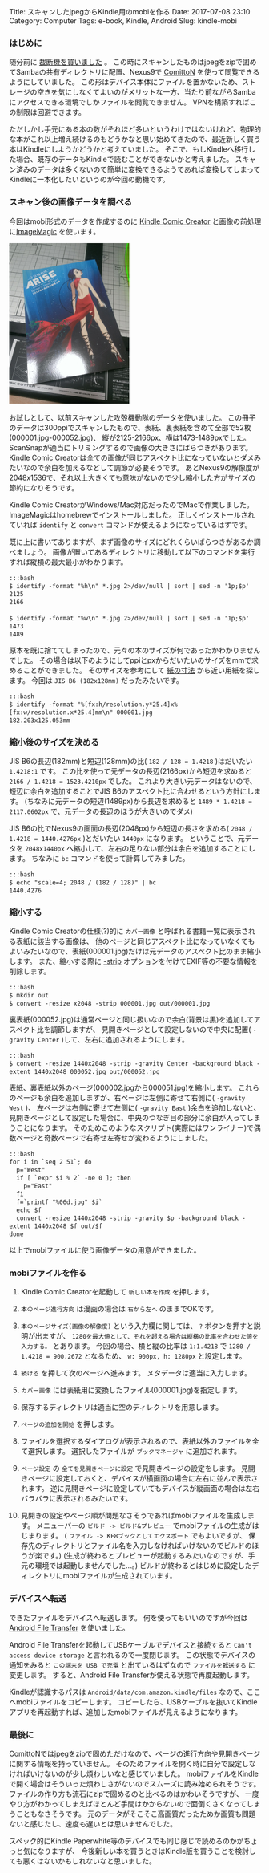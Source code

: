 Title: スキャンしたjpegからKindle用のmobiを作る
Date: 2017-07-08 23:10
Category: Computer
Tags: e-book, Kindle, Android
Slug: kindle-mobi

### はじめに

随分前に [裁断機を買いました](/posts/2014/10/dc-210n.html) 。
この時にスキャンしたものはjpegをzipで固めてSambaの共有ディレクトリに配置、Nexus9で [ComittoN](https://play.google.com/store/apps/details?id=jp.dip.muracoro.comitton&hl=ja) を使って閲覧できるようにしていました。
この形はデバイス本体にファイルを置かないため、ストレージの空きを気にしなくてよいのがメリットな一方、当たり前ながらSambaにアクセスできる環境でしかファイルを閲覧できません。
VPNを構築すればこの制限は回避できます。

ただしかし手元にある本の数がそれほど多いというわけではないけれど、物理的な本がこれ以上増え続けるのもどうかなと思い始めてきたので、最近新しく買う本はKindleにしようかどうかと考えていました。
そこで、もしKindleへ移行した場合、既存のデータもKindleで読むことができないかと考えました。
スキャン済みのデータは多くないので簡単に変換できるようであれば変換してしまってKindleに一本化したいというのが今回の動機です。

### スキャン後の画像データを調べる

今回はmobi形式のデータを作成するのに [Kindle Comic Creator](https://www.amazon.co.jp/gp/feature.html?docId=3077699036) と画像の前処理に[ImageMagic](https://www.imagemagick.org/script/index.php) を使います。

[![image](/static/images/2014/10/DC-210N_3_s.jpg)](/static/images/2014/10/DC-210N_3.jpg)

お試しとして、以前スキャンした攻殻機動隊のデータを使いました。
この冊子のデータは300ppiでスキャンしたもので、表紙、裏表紙を含めて全部で52枚(000001.jpg-000052.jpg)、
縦が2125-2166px、横は1473-1489pxでした。ScanSnapが適当にトリミングするので画像の大きさにばらつきがあります。
Kindle Comic Creatorは全ての画像が同じアスペクト比になっていないとダメみたいなので余白を加えるなどして調節が必要そうです。
あとNexus9の解像度が2048x1536で、それ以上大きくても意味がないので少し縮小した方がサイズの節約になりそうです。

Kindle Comic CreatorがWindows/Mac対応だったのでMacで作業しました。
ImageMagicはhomebrewでインストールしました。
正しくインストールされていれば `identify` と `convert` コマンドが使えるようになっているはずです。

既に上に書いてありますが、まず画像のサイズにどれくらいばらつきがあるか調べましょう。
画像が置いてあるディレクトリに移動して以下のコマンドを実行すれば縦横の最大最小がわかります。

    :::bash
    $ identify -format "%h\n" *.jpg 2>/dev/null | sort | sed -n '1p;$p'
    2125
    2166
    
    $ identify -format "%w\n" *.jpg 2>/dev/null | sort | sed -n '1p;$p'
    1473
    1489

原本を既に捨ててしまったので、元々の本のサイズが何であったかわかりませんでした。
その場合は以下のようにしてppiとpxからだいたいのサイズをmmで求めることができました。
そのサイズを参考にして [紙の寸法](https://ja.wikipedia.org/wiki/%E7%B4%99%E3%81%AE%E5%AF%B8%E6%B3%95) から近い用紙を探します。
今回は `JIS B6 (182x128mm)` だったみたいです。

    :::bash
    $ identify -format "%[fx:h/resolution.y*25.4]x%[fx:w/resolution.x*25.4]mm\n" 000001.jpg
    182.203x125.053mm

### 縮小後のサイズを決める

JIS B6の長辺(182mm)と短辺(128mm)の比( `182 / 128 = 1.4218` )はだいたい `1.4218:1` です。
この比を使って元データの長辺(2166px)から短辺を求めると `2166 / 1.4218 = 1523.4210px` でした。
これより大きい元データはないので、短辺に余白を追加することでJIS B6のアスペクト比に合わせるという方針にします。
(ちなみに元データの短辺(1489px)から長辺を求めると `1489 * 1.4218 = 2117.0602px` で、元データの長辺のほうが大きいのでダメ)

JIS B6の比でNexus9の画面の長辺(2048px)から短辺の長さを求める( `2048 / 1.4218 = 1440.4276px` )とだいたい `1440px` になります。
ということで、元データを `2048x1440px` へ縮小して、左右の足りない部分は余白を追加することにします。
ちなみに `bc` コマンドを使って計算してみました。

    :::bash
    $ echo "scale=4; 2048 / (182 / 128)" | bc
    1440.4276

### 縮小する

Kindle Comic Creatorの仕様(?)的に `カバー画像` と呼ばれる書籍一覧に表示される表紙に該当する画像は、
他のページと同じアスペクト比になっていなくてもよいみたいなので、表紙(000001.jpg)だけは元データのアスペクト比のまま縮小します。
また、縮小する際に [-strip](https://www.imagemagick.org/script/command-line-options.php#strip) オプションを付けてEXIF等の不要な情報を削除します。

    :::bash
    $ mkdir out
    $ convert -resize x2048 -strip 000001.jpg out/000001.jpg

裏表紙(000052.jpg)は通常ページと同じ扱いなので余白(背景は黒)を追加してアスペクト比を調節しますが、
見開きページとして設定しないので中央に配置( `-gravity Center` )して、左右に追加されるようにします。

    :::bash
    $ convert -resize 1440x2048 -strip -gravity Center -background black -extent 1440x2048 000052.jpg out/000052.jpg

表紙、裏表紙以外のページ(000002.jpgから000051.jpg)を縮小します。
これらのページも余白を追加しますが、右ページは左側に寄せて右側に( `-gravity West` )、
左ページは右側に寄せて左側に( `-gravity East` )余白を追加しないと、
見開きページとして設定した場合に、中央のつなぎ目の部分に余白が入ってしまうことになります。
そのためこのようなスクリプト(実際にはワンライナー)で偶数ページと奇数ページで右寄せ左寄せが変わるようにしました。

    :::bash
    for i in `seq 2 51`; do
      p="West"
      if [ `expr $i % 2` -ne 0 ]; then
        p="East"
      fi
      f=`printf "%06d.jpg" $i`
      echo $f
      convert -resize 1440x2048 -strip -gravity $p -background black -extent 1440x2048 $f out/$f
    done

以上でmobiファイルに使う画像データの用意ができました。

### mobiファイルを作る

1. Kindle Comic Creatorを起動して `新しい本を作成` を押します。
2. `本のページ進行方向` は漫画の場合は `右から左へ` のままでOKです。
3. `本のページサイズ(画像の解像度)` という入力欄に関しては、 `?` ボタンを押すと説明が出ますが、
   `1280を最大値として、それを超える場合は縦横の比率を合わせた値を入力する。` とあります。
   今回の場合、横と縦の比率は `1:1.4218` で `1280 / 1.4218 = 900.2672` となるため、 `w: 900px, h: 1280px` と設定します。

4. `続ける` を押して次のページへ進みます。
   メタデータは適当に入力します。
5. `カバー画像` には表紙用に変換したファイル(000001.jpg)を指定します。
6. 保存するディレクトリは適当に空のディレクトリを用意します。

7. `ページの追加を開始` を押します。
8. ファイルを選択するダイアログが表示されるので、表紙以外のファイルを全て選択します。
   選択したファイルが `ブックマネージャ` に追加されます。
9. `ページ設定` の `全てを見開きページに設定` で見開きページの設定をします。
   見開きページに設定しておくと、デバイスが横画面の場合に左右に並んで表示されます。
   逆に見開きページに設定していてもデバイスが縦画面の場合は左右バラバラに表示されるみたいです。

10. 見開きの設定やページ順が問題なさそうであればmobiファイルを生成します。
    メニューバーの `ビルド -> ビルド&プレビュー` でmobiファイルの生成がはじまります。
    ( `ファイル -> KF8ブックとしてエクスポート` でもよいですが、
    保存先のディレクトリとファイル名を入力しなければいけないのでビルドのほうが楽です。)
    (生成が終わるとプレビューが起動するみたいなのですが、手元の環境では起動しませんでした…。)
    ビルドが終わるとはじめに設定したディレクトリにmobiファイルが生成されています。

### デバイスへ転送

できたファイルをデバイスへ転送します。
何を使ってもいいのですが今回は [Android File Transfer](https://www.android.com/filetransfer/) を使いました。

Android File Transferを起動してUSBケーブルでデバイスと接続すると `Can't access device storage` と言われるので一度閉じます。
この状態でデバイスの通知をみると `この端末を USB で充電` と出ているはずなので `ファイルを転送する` に変更します。
すると、Android File Transferが使える状態で再度起動します。

Kindleが認識するパスは `Android/data/com.amazon.kindle/files` なので、ここへmobiファイルをコピーします。
コピーしたら、USBケーブルを抜いてKindleアプリを再起動すれば、追加したmobiファイルが見えるようになります。

### 最後に

ComittoNではjpegをzipで固めただけなので、ページの進行方向や見開きページに関する情報を持っていません。
そのためファイルを開く時に自分で設定しなければいけないのが少し煩わしいなと感じていました。
mobiファイルをKindleで開く場合はそういった煩わしさがないのでスムーズに読み始められそうです。
ファイルの作り方も流石にzipで固めるのと比べるのはかわいそうですが、
一度やり方がわかってしまえばほとんど手間はかからないので面倒くさくなってしまうこともなさそうです。
元のデータがそこそこ高画質だったためか画質も問題ないと感じたし、速度も遅いとは思いませんでした。

スペック的にKindle Paperwhite等のデバイスでも同じ感じで読めるのかがちょっと気になりますが、
今後新しい本を買うときはKindle版を買うことを検討しても悪くはないかもしれないなと思いました。
